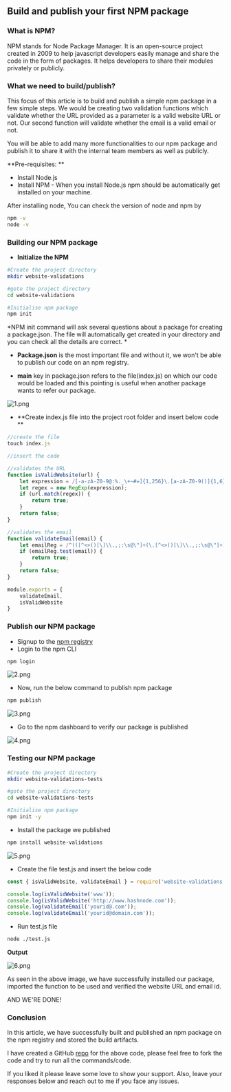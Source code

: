 ## Build and publish your first NPM package

### What is NPM?

NPM stands for Node Package Manager. It is an open-source project created in 2009 to help javascript developers easily manage and share the code in the form of packages. It helps developers to share their modules privately or publicly.


### What we need to build/publish?

This focus of this article is to build and publish a simple npm package in a few simple steps. We would be creating two validation functions which validate whether the URL provided as a parameter is a valid website URL or not. Our second function will validate whether the email is a valid email or not.

You will be able to add many more functionalities to our npm package and publish it to share it with the internal team members as well as publicly.


**Pre-requisites:
**

- Install Node.js
- Install NPM - When you install Node.js npm should be automatically get installed on your machine.


After installing node, You can check the version of node and npm by

```sh
npm -v
node -v
```

### Building our NPM package

- **Initialize the NPM**

```sh
#Create the project directory
mkdir website-validations

#goto the project directory
cd website-validations

#Initialise npm package
npm init
```

*NPM init command will ask several questions about a package for creating a package.json.  The file will automatically get created in your directory and you can check all the details are correct.
*

- **Package.json** is the most important file and without it, we won't be able to publish our code on an npm registry. 

- **main** key in package.json refers to the file(index.js) on which our code would be loaded and this pointing is useful when another package wants to refer our package.

![1.png](https://cdn.hashnode.com/res/hashnode/image/upload/v1604999902045/3CTEUVCVB.png)


- **Create index.js file into the project root folder and insert below code
**

```js
//create the file
touch index.js

//insert the code

//validates the URL 
function isValidWebsite(url) {
    let expression = /[-a-zA-Z0-9@:%._\+~#=]{1,256}\.[a-zA-Z0-9()]{1,6}\b([-a-zA-Z0-9()@:%_\+.~#?&//=]*)?/gi;
    let regex = new RegExp(expression);
    if (url.match(regex)) {
        return true;
    }
    return false;
}

//validates the email
function validateEmail(email) {
    let emailReg = /^(([^<>()[\]\\.,;:\s@\"]+(\.[^<>()[\]\\.,;:\s@\"]+)*)|(\".+\"))@((\[[0-9]{1,3}\.[0-9]{1,3}\.[0-9]{1,3}\.[0-9]{1,3}\])|(([a-zA-Z\-0-9]+\.)+[a-zA-Z]{2,}))$/;
    if (emailReg.test(email)) {
        return true;
    }
    return false;
}

module.exports = {
    validateEmail,
    isValidWebsite
}
```

### Publish our NPM package

- Signup to the  [npm registry](https://www.npmjs.com/)
- Login to the npm CLI 

```sh
npm login
```

![2.png](https://cdn.hashnode.com/res/hashnode/image/upload/v1605000418696/p-Pe-8zHX.png)

- Now, run the below command to publish npm package

```sh
npm publish
```

![3.png](https://cdn.hashnode.com/res/hashnode/image/upload/v1605000592329/WrEPHp1zK.png)

- Go to the npm dashboard to verify our package is published

![4.png](https://cdn.hashnode.com/res/hashnode/image/upload/v1605000731461/7JvGTwoXq.png)


### Testing our NPM package

```sh
#Create the project directory
mkdir website-validations-tests

#goto the project directory
cd website-validations-tests

#Initialise npm package
npm init -y
```

- Install the package we published 

```sh
npm install website-validations
```

![5.png](https://cdn.hashnode.com/res/hashnode/image/upload/v1605000904348/gsgMGO0SU.png)

- Create the file test.js and insert the below code

```js
const { isValidWebsite, validateEmail } = require('website-validations');

console.log(isValidWebsite('www'));
console.log(isValidWebsite('http://www.hashnode.com'));
console.log(validateEmail('yourid@.com'));
console.log(validateEmail('yourid@domain.com'));
```

- Run test.js file

```sh
node ./test.js
```

**Output**

![6.png](https://cdn.hashnode.com/res/hashnode/image/upload/v1605001217508/MHFYadikz.png)

As seen in the above image, we have successfully installed our package, imported the function to be used and verified the website URL and email id.



AND WE'RE DONE!


### Conclusion

In this article, we have successfully built and published an npm package on the npm registry and stored the build artifacts.

I have created a GitHub  [repo](https://github.com/desaijay315/build-publish-npm-package) for the above code, please feel free to fork the code and try to run all the commands/code.

If you liked it please leave some love to show your support. Also, leave your responses below and reach out to me if you face any issues.